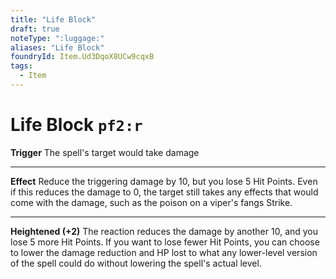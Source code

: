 ```yaml
---
title: "Life Block"
draft: true
noteType: ":luggage:"
aliases: "Life Block"
foundryId: Item.Ud3DqoX8UCw9cqxB
tags:
  - Item
---
```


# Life Block `pf2:r`

**Trigger** The spell's target would take damage

* * *

**Effect** Reduce the triggering damage by 10, but you lose 5 Hit Points. Even if this reduces the damage to 0, the target still takes any effects that would come with the damage, such as the poison on a viper's fangs Strike.

* * *

**Heightened (+2)** The reaction reduces the damage by another 10, and you lose 5 more Hit Points. If you want to lose fewer Hit Points, you can choose to lower the damage reduction and HP lost to what any lower-level version of the spell could do without lowering the spell's actual level.
